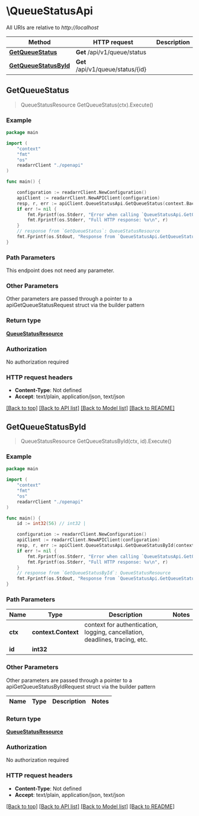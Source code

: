 # \QueueStatusApi

All URIs are relative to *http://localhost*

Method | HTTP request | Description
------------- | ------------- | -------------
[**GetQueueStatus**](QueueStatusApi.md#GetQueueStatus) | **Get** /api/v1/queue/status | 
[**GetQueueStatusById**](QueueStatusApi.md#GetQueueStatusById) | **Get** /api/v1/queue/status/{id} | 



## GetQueueStatus

> QueueStatusResource GetQueueStatus(ctx).Execute()



### Example

```go
package main

import (
    "context"
    "fmt"
    "os"
    readarrClient "./openapi"
)

func main() {

    configuration := readarrClient.NewConfiguration()
    apiClient := readarrClient.NewAPIClient(configuration)
    resp, r, err := apiClient.QueueStatusApi.GetQueueStatus(context.Background()).Execute()
    if err != nil {
        fmt.Fprintf(os.Stderr, "Error when calling `QueueStatusApi.GetQueueStatus``: %v\n", err)
        fmt.Fprintf(os.Stderr, "Full HTTP response: %v\n", r)
    }
    // response from `GetQueueStatus`: QueueStatusResource
    fmt.Fprintf(os.Stdout, "Response from `QueueStatusApi.GetQueueStatus`: %v\n", resp)
}
```

### Path Parameters

This endpoint does not need any parameter.

### Other Parameters

Other parameters are passed through a pointer to a apiGetQueueStatusRequest struct via the builder pattern


### Return type

[**QueueStatusResource**](QueueStatusResource.md)

### Authorization

No authorization required

### HTTP request headers

- **Content-Type**: Not defined
- **Accept**: text/plain, application/json, text/json

[[Back to top]](#) [[Back to API list]](../README.md#documentation-for-api-endpoints)
[[Back to Model list]](../README.md#documentation-for-models)
[[Back to README]](../README.md)


## GetQueueStatusById

> QueueStatusResource GetQueueStatusById(ctx, id).Execute()



### Example

```go
package main

import (
    "context"
    "fmt"
    "os"
    readarrClient "./openapi"
)

func main() {
    id := int32(56) // int32 | 

    configuration := readarrClient.NewConfiguration()
    apiClient := readarrClient.NewAPIClient(configuration)
    resp, r, err := apiClient.QueueStatusApi.GetQueueStatusById(context.Background(), id).Execute()
    if err != nil {
        fmt.Fprintf(os.Stderr, "Error when calling `QueueStatusApi.GetQueueStatusById``: %v\n", err)
        fmt.Fprintf(os.Stderr, "Full HTTP response: %v\n", r)
    }
    // response from `GetQueueStatusById`: QueueStatusResource
    fmt.Fprintf(os.Stdout, "Response from `QueueStatusApi.GetQueueStatusById`: %v\n", resp)
}
```

### Path Parameters


Name | Type | Description  | Notes
------------- | ------------- | ------------- | -------------
**ctx** | **context.Context** | context for authentication, logging, cancellation, deadlines, tracing, etc.
**id** | **int32** |  | 

### Other Parameters

Other parameters are passed through a pointer to a apiGetQueueStatusByIdRequest struct via the builder pattern


Name | Type | Description  | Notes
------------- | ------------- | ------------- | -------------


### Return type

[**QueueStatusResource**](QueueStatusResource.md)

### Authorization

No authorization required

### HTTP request headers

- **Content-Type**: Not defined
- **Accept**: text/plain, application/json, text/json

[[Back to top]](#) [[Back to API list]](../README.md#documentation-for-api-endpoints)
[[Back to Model list]](../README.md#documentation-for-models)
[[Back to README]](../README.md)

